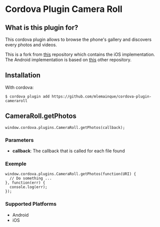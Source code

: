 # Cordova Plugin Camera Roll #

## What is this plugin for?

This cordova plugin allows to browse the phone's gallery and discovers every photos and videos.

This is a fork from [this](https://github.com/driftyco/cordova-camera-roll) repository which contains the iOS implementation. The Android implementation is based on [this](https://github.com/athieriot/cordova-media-discoverer-plugin) other repository.

## Installation

With cordova:
```
$ cordova plugin add https://github.com/mlemainque/cordova-plugin-cameraroll
```

## CameraRoll.getPhotos

```
window.cordova.plugins.CameraRoll.getPhotos(callback);
```

### Parameters

* __callback__: The callback that is called for each file found

### Exemple

```
window.cordova.plugins.CameraRoll.getPhotos(function(URI) {
  // Do something ...
}, function(err) {
  console.log(err);
});
```

### Supported Platforms

* Android
* iOS
